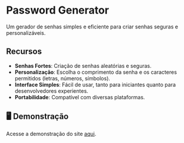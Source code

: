 # Password Generator

Um gerador de senhas simples e eficiente para criar senhas seguras e personalizáveis.

## Recursos

- **Senhas Fortes**: Criação de senhas aleatórias e seguras.
- **Personalização**: Escolha o comprimento da senha e os caracteres permitidos (letras, números, símbolos).
- **Interface Simples**: Fácil de usar, tanto para iniciantes quanto para desenvolvedores experientes.
- **Portabilidade**: Compatível com diversas plataformas.

## 🖥️ Demonstração

Acesse a demonstração do site [aqui](https://mateusgoncalves-rj.github.io/password/).
